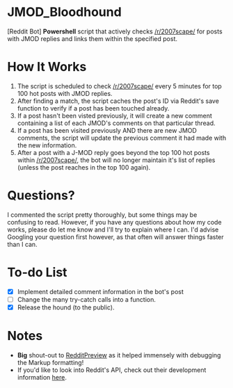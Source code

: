 # JMOD_Bloodhound
[Reddit Bot] **Powershell** script that actively checks [/r/2007scape/](https://www.reddit.com/r/2007scape/new) for posts with JMOD replies and links them within the specified post.

# How It Works
1. The script is scheduled to check [/r/2007scape/](https://www.reddit.com/r/2007scape/new) every 5 minutes for top 100 hot posts with JMOD replies.
2. After finding a match, the script caches the post's ID via Reddit's save function to verify if a post has been touched already.
3. If a post hasn't been visted previously, it will create a new comment containing a list of each JMOD's comments on that particular thread.
4. If a post has been visited previously AND there are new JMOD comments, the script will update the previous comment it had made with the new information.
5. After a post with a J-MOD reply goes beyond the top 100 hot posts within [/r/2007scape/](https://www.reddit.com/r/2007scape/new), the bot will no longer maintain it's list of replies (unless the post reaches in the top 100 again).

# Questions?
I commented the script pretty thoroughly, but some things may be confusing to read. However, if you have any questions about how my code works, please do let me know and I'll try to explain where I can. I'd advise Googling your question first however, as that often will answer things faster than I can.

# To-do List
- [x] Implement detailed comment information in the bot's post
- [ ] Change the many try-catch calls into a function.
- [x] Release the hound (to the public).

# Notes
* **Big** shout-out to [RedditPreview](http://redditpreview.com/) as it helped immensely with debugging the Markup formatting!
* If you'd like to look into Reddit's API, check out their development information [here](https://www.reddit.com/dev/api/).
